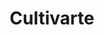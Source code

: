 ---
title: "Cultivarte"
url: /ciudad-autonoma-de-buenos-aires/cultivarte-de-la-carcova/
shop: Lebensmittel
---